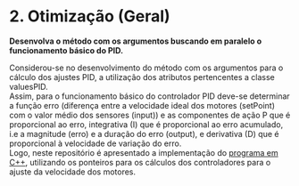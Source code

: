 # 2. Otimização (Geral)

**Desenvolva o método com os argumentos buscando em paralelo o funcionamento básico do
PID.**

Considerou-se no desenvolvimento do método com os argumentos para o cálculo dos ajustes PID, a utilização dos atributos pertencentes a classe valuesPID. <br />
Assim, para o funcionamento básico do controlador PID deve-se determinar a função erro (diferença entre a velocidade ideal dos motores (setPoint) com o valor médio dos sensores (input)) e as componentes de ação P que é proporcional ao erro, integrativa (I) que é proporcional ao erro acumulado, i.e a magnitude (erro) e a duração do erro (output), e derivativa (D) que é proporcional à velocidade de variação do erro. <br />
Logo, neste repositório é apresentado a implementação do [programa em C++](https://github.com/giovannirdias/Desafio-TAMANDUATECH---Segue-Linha/blob/main/Desafio%20Programa%C3%A7%C3%A3o/(Geral)%20Q2/PID.cpp), utilizando os ponteiros para os cálculos dos controladores para o ajuste da velocidade dos motores. <br />
